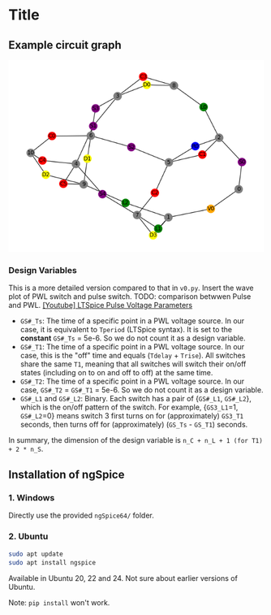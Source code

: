 # Title


## Example circuit graph
![5_4_3_6_10-dcdc_converter_1](5_4_3_6_10-dcdc_converter_1.png)

### Design Variables
This is a more detailed version compared to that in `v0.py`.
Insert the wave plot of PWL switch and pulse switch.
TODO: comparison betwwen Pulse and PWL.
[[Youtube] LTSpice Pulse Voltage Parameters](https://www.youtube.com/watch?v=5sYnePkanfU)

- `GS#_Ts`: The time of a specific point in a PWL voltage source. In our case, it is equivalent to `Tperiod` (LTSpice syntax).
  It is set to the **constant** `GS#_Ts` = 5e-6. So we do not count it as a design variable.
- `GS#_T1`: The time of a specific point in a PWL voltage source. In our case, this is the "off" time and equals (`Tdelay` + `Trise`).
  All switches share the same `T1`, meaning that all switches will switch their on/off states (including on to on and off to off) at the same time.
- `GS#_T2`: The time of a specific point in a PWL voltage source. In our case, `GS#_T2` = `GS#_T1` = 5e-6. So we do not count it as a design variable.
- `GS#_L1` and `GS#_L2`: Binary. Each switch has a pair of {`GS#_L1`, `GS#_L2`}, which is the on/off pattern of the switch. For example, {`GS3_L1`=1, `GS#_L2`=0} means switch 3 first turns on for (approximately) `GS3_T1` seconds, then turns off for (approximately) (`GS_Ts` - `GS_T1`) seconds.

In summary, the dimension of the design variable is `n_C + n_L + 1 (for T1) + 2 * n_S`.


## Installation of ngSpice
### 1. Windows
Directly use the provided `ngSpice64/` folder.

### 2. Ubuntu
``` bash
sudo apt update
sudo apt install ngspice
```

Available in Ubuntu 20, 22 and 24. Not sure about earlier versions of Ubuntu.

Note: ``pip install`` won't work.
